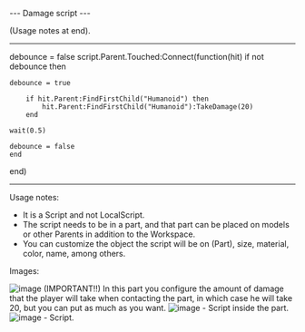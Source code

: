 --- Damage script ---

(Usage notes at end).

-----------------------------------------

debounce = false
script.Parent.Touched:Connect(function(hit)
	if not debounce then
	
	debounce = true
		
		if hit.Parent:FindFirstChild("Humanoid") then
			hit.Parent:FindFirstChild("Humanoid"):TakeDamage(20)
		end
	
	wait(0.5)
	
	debounce = false
	end
end)

-----------------------------------------

Usage notes:

- It is a Script and not LocalScript.
- The script needs to be in a part, and that part can be placed on models or other Parents in addition to the Workspace.
- You can customize the object the script will be on (Part), size, material, color, name, among others.

Images:

![image](https://user-images.githubusercontent.com/82664951/115094386-b53f5400-9ef3-11eb-843e-7887b39066aa.png) (IMPORTANT!!) In this part you configure the amount of damage that the player will take when contacting the part, in which case he will take 20, but you can put as much as you want.
![image](https://user-images.githubusercontent.com/82664951/115093846-00586780-9ef2-11eb-81f5-207eebae23a8.png) - Script inside the part.
![image](https://user-images.githubusercontent.com/82664951/115093898-1fef9000-9ef2-11eb-8e24-86324f5d602f.png) - Script.
